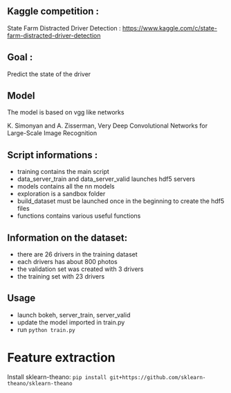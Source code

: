 ## Kaggle competition :
State Farm Distracted Driver Detection : 
https://www.kaggle.com/c/state-farm-distracted-driver-detection

## Goal :

Predict the state of the driver

## Model

The model is based on vgg like networks

K. Simonyan and A. Zisserman, Very Deep Convolutional Networks for Large-Scale Image Recognition

## Script informations : 

- training contains the main script
- data_server_train and data_server_valid launches hdf5 servers
- models contains all the nn models
- exploration is a sandbox folder
- build_dataset must be launched once in the beginning to create the hdf5 files
- functions contains various useful functions


## Information on the dataset:

- there are 26 drivers in the training dataset
- each drivers has about 800 photos
- the validation set was created with 3 drivers
- the training set with 23 drivers

## Usage

- launch bokeh, server_train, server_valid
- update the model imported in train.py
- run `python train.py`

# Feature extraction

Install sklearn-theano: `pip install git+https://github.com/sklearn-theano/sklearn-theano`
